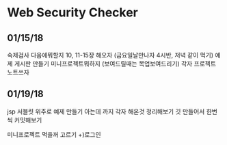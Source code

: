 Web Security Checker
=====================

01/15/18
---------------
숙제검사
다음에뭐할지
10, 11-15장 해오자
(금요일날만나자 4시반, 저녁 같이 먹기)
예제 게시판 만들기
미니프로젝트뭐하지 (보여드릴때는 목업보여드리기)
각자 프로젝트 노트쓰자



01/19/18
----------------
jsp 서블릿 위주로 예제 만들기
아는데 까지 각자 해온것 정리해보기
깃 만들어서 한번씩 커밋해보기

미니프로젝트
먹을꺼 고르기
+)로그인
